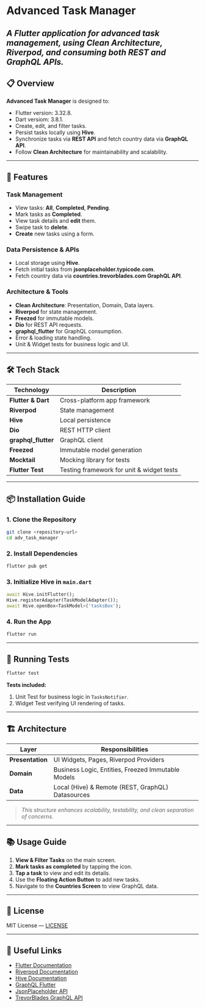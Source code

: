 
# Advanced Task Manager

_A Flutter application for advanced task management, using **Clean Architecture**, **Riverpod**, and consuming both **REST** and **GraphQL APIs**._
---

## 📋 Overview

**Advanced Task Manager** is designed to:

- Flutter version: 3.32.8.
- Dart versiom: 3.8.1.
- Create, edit, and filter tasks.
- Persist tasks locally using **Hive**.
- Synchronize tasks via **REST API** and fetch country data via **GraphQL API**.
- Follow **Clean Architecture** for maintainability and scalability.

---

## 🚀 Features

### Task Management
- View tasks: **All**, **Completed**, **Pending**.
- Mark tasks as **Completed**.
- View task details and **edit** them.
- Swipe task to **delete**.
- **Create** new tasks using a form.

### Data Persistence & APIs
- Local storage using **Hive**.
- Fetch initial tasks from **jsonplaceholder.typicode.com**.
- Fetch country data via **countries.trevorblades.com GraphQL API**.

### Architecture & Tools
- **Clean Architecture**: Presentation, Domain, Data layers.
- **Riverpod** for state management.
- **Freezed** for immutable models.
- **Dio** for REST API requests.
- **graphql_flutter** for GraphQL consumption.
- Error & loading state handling.
- Unit & Widget tests for business logic and UI.

---

## 🛠️ Tech Stack

| Technology         | Description                                  |
|--------------------|----------------------------------------------|
| **Flutter & Dart**  | Cross-platform app framework                |
| **Riverpod**        | State management                           |
| **Hive**            | Local persistence                         |
| **Dio**             | REST HTTP client                          |
| **graphql_flutter** | GraphQL client                            |
| **Freezed**         | Immutable model generation                 |
| **Mocktail**        | Mocking library for tests                  |
| **Flutter Test**    | Testing framework for unit & widget tests  |

---

## 📦 Installation Guide

### 1. Clone the Repository
```bash
git clone <repository-url>
cd adv_task_manager
```

### 2. Install Dependencies
```bash
flutter pub get
```

### 3. Initialize Hive in `main.dart`
```dart
await Hive.initFlutter();
Hive.registerAdapter(TaskModelAdapter());
await Hive.openBox<TaskModel>('tasksBox');
```

### 4. Run the App
```bash
flutter run
```

---

## 🧪 Running Tests

```bash
flutter test
```

**Tests included:**
1. Unit Test for business logic in `TasksNotifier`.
2. Widget Test verifying UI rendering of tasks.

---

## 🏗 Architecture

| Layer             | Responsibilities                                         |
|-------------------|---------------------------------------------------------|
| **Presentation**   | UI Widgets, Pages, Riverpod Providers                   |
| **Domain**         | Business Logic, Entities, Freezed Immutable Models      |
| **Data**           | Local (Hive) & Remote (REST, GraphQL) Datasources       |

> _This structure enhances scalability, testability, and clean separation of concerns._

---

## 📚 Usage Guide

1. **View & Filter Tasks** on the main screen.
2. **Mark tasks as completed** by tapping the icon.
3. **Tap a task** to view and edit its details.
4. Use the **Floating Action Button** to add new tasks.
5. Navigate to the **Countries Screen** to view GraphQL data.

---

## 📄 License

MIT License — [LICENSE](LICENSE)

---

## 🔗 Useful Links
- [Flutter Documentation](https://flutter.dev/docs)
- [Riverpod Documentation](https://riverpod.dev)
- [Hive Documentation](https://docs.hivedb.dev)
- [GraphQL Flutter](https://pub.dev/packages/graphql_flutter)
- [JsonPlaceholder API](https://jsonplaceholder.typicode.com)
- [TrevorBlades GraphQL API](https://countries.trevorblades.com)
